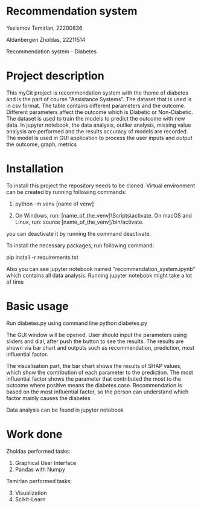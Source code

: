 # Recommendation system

Yeslamov Temirlan, 22200836

Aldanbergen Zholdas, 22211514

Recommendation system - Diabetes

# Project description
This myGit project is recommendation system with the theme of diabetes and is the part of course "Assistance Systems". The dataset that is used is in csv format. The table contains different parameters and the outcome. Different parameters affect the outcome which is Diabetic or Non-Diabetic. The dataset is used to train the models to predict the outcome with new data. In jupyter notebook, the data analysis, outlier analysis, missing value analysis are performed and the results accuracy of models are recorded. The model is used in GUI application to process the user inputs and output the outcome, graph, metrics

# Installation
To install this project the repository needs to be cloned. Virtual environment can be created by running following commands:

1. python -m venv [name of venv]

2. On Windows, run: [name_of_the_venv]\Scripts\activate. On macOS and Linux, run: source [name_of_the_venv]/bin/activate.

you can deactivate it by running the command deactivate.

To install the necessary packages, run following command:

pip install -r requirements.txt

Also you can see jupyter notebook named "recommendation_system.ipynb" which contains all data analysis. Running jupyter notebook might take a lot of time

# Basic usage
Run diabetes.py using command line python diabetes.py

The GUI window will be opened. User should input the parameters using sliders and dial, after push the button to see the results. The results are shown via bar chart and outputs such as recommendation, prediction, most influential factor. 

The visualisation part, the bar chart shows the results of SHAP values, which show the contribution of each parameter to the prediction. The most influential factor shows the parameter that contributed the most to the outcome where positive means the diabetes case. Recommendation is based on the most influential factor, so the person can understand which factor mainly causes the diabetes

Data analysis can be found in jupyter notebook

# Work done
Zholdas performed tasks:

1) Graphical User Interface
2) Pandas with Numpy

Temirlan performed tasks:

3) Visualization
4) Scikit-Learn
